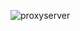 ![proxyserver](https://cloud.githubusercontent.com/assets/13558216/13759176/7c8d0646-ea46-11e5-95c0-89551efbdfaa.JPG)
